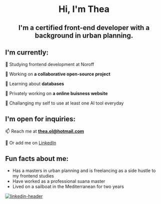 <h1 align="center">Hi, I'm Thea</h1>

<h2 align="center">I'm a certified front-end developer with a background in urban planning.<br></h2>


## I'm currently:

🌱 Studying frontend development at Noroff

🌱 Working on **a collaborative open-source project**

🌱 Learning about **databases**
  
👾 Privately working on **a online buisness website**
  
🚀 Challanging my self to use at least one AI tool everyday

## I'm open for inquiries:

📫 Reach me at **thea.ol@hotmail.com**
  
💬 Or add me on [LinkedIn](https://www.linkedin.com/in/thea-oland-b38175139/)

## Fun facts about me:
- Has a masters in urban planning and is freelancing as a side hustle to my frontend studies
- Have worked as a professional suana master
- Lived on a sailboat in the Mediterranean for two years


[![linkedin-header](https://github.com/DWNWND/DWNWND/assets/126068161/4035fe4b-8abb-40a3-8808-27cdbb9d68fd)](https://dwnwnd.com/)
